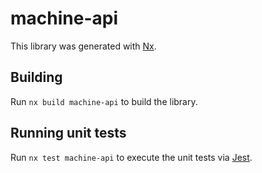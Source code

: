 # machine-api

This library was generated with [Nx](https://nx.dev).

## Building

Run `nx build machine-api` to build the library.

## Running unit tests

Run `nx test machine-api` to execute the unit tests via [Jest](https://jestjs.io).
